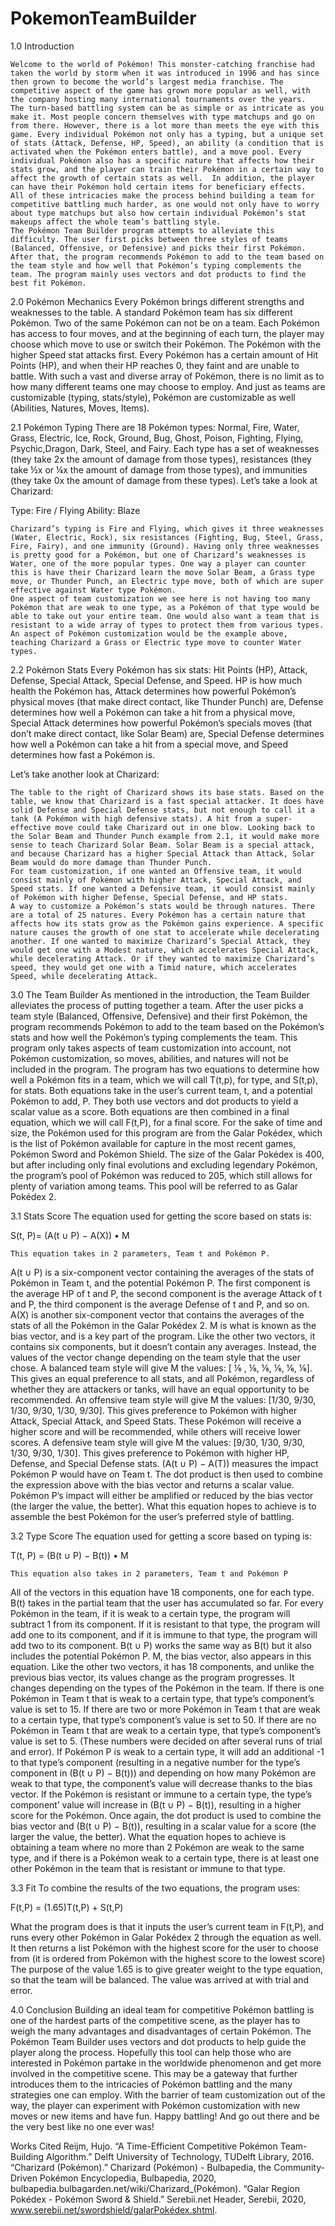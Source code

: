 # PokemonTeamBuilder

1.0   Introduction

	Welcome to the world of Pokémon! This monster-catching franchise had taken the world by storm when it was introduced in 1996 and has since then grown to become the world’s largest media franchise. The competitive aspect of the game has grown more popular as well, with the company hosting many international tournaments over the years.
	The turn-based battling system can be as simple or as intricate as you make it. Most people concern themselves with type matchups and go on from there. However, there is a lot more than meets the eye with this game. Every individual Pokémon not only has a typing, but a unique set of stats (Attack, Defense, HP, Speed), an ability (a condition that is activated when the Pokémon enters battle), and a move pool. Every individual Pokémon also has a specific nature that affects how their stats grow, and the player can train their Pokémon in a certain way to affect the growth of certain stats as well.  In addition, the player can have their Pokémon hold certain items for beneficiary effects.
	All of these intricacies make the process behind building a team for competitive battling much harder, as one would not only have to worry about type matchups but also how certain individual Pokémon’s stat makeups affect the whole team’s battling style. 
	The Pokémon Team Builder program attempts to alleviate this difficulty. The user first picks between three styles of teams (Balanced, Offensive, or Defensive) and picks their first Pokémon. After that, the program recommends Pokémon to add to the team based on the team style and how well that Pokémon’s typing complements the team. The program mainly uses vectors and dot products to find the best fit Pokémon.
2.0  Pokémon Mechanics
	Every Pokémon brings different strengths and weaknesses to the table. A standard Pokémon team has six different Pokémon. Two of the same Pokémon can not be on a team. Each Pokémon has access to four moves, and at the beginning of each turn, the player may choose which move to use or switch their Pokémon. The Pokémon with the higher Speed stat attacks first. Every Pokémon has a certain amount of Hit Points (HP), and when their HP reaches 0, they faint and are unable to battle.
	With such a vast and diverse array of Pokémon, there is no limit as to how many different teams one may choose to employ. And just as teams are customizable (typing, stats/style), Pokémon are customizable as well (Abilities, Natures, Moves, Items).

2.1  Pokémon Typing
There are 18 Pokémon types: Normal, Fire, Water, Grass, Electric, Ice, Rock, Ground, Bug, Ghost, Poison, Fighting, Flying, Psychic,Dragon, Dark, Steel, and Fairy.
Each type has a set of weaknesses (they take 2x the amount of damage from those types), resistances (they take ½x or ¼x the amount of damage from those types), and immunities (they take 0x the amount of damage from these types).
 Let’s take a look at Charizard:

Type: Fire / Flying
Ability: Blaze

	Charizard’s typing is Fire and Flying, which gives it three weaknesses (Water, Electric, Rock), six resistances (Fighting, Bug, Steel, Grass, Fire, Fairy), and one immunity (Ground). Having only three weaknesses is pretty good for a Pokémon, but one of Charizard’s weaknesses is Water, one of the more popular types. One way a player can counter this is have their Charizard learn the move Solar Beam, a Grass type move, or Thunder Punch, an Electric type move, both of which are super effective against Water type Pokémon.
	One aspect of team customization we see here is not having too many Pokémon that are weak to one type, as a Pokémon of that type would be able to take out your entire team. One would also want a team that is resistant to a wide array of types to protect them from various types.
	An aspect of Pokémon customization would be the example above, teaching Charizard a Grass or Electric type move to counter Water types.

2.2  Pokémon Stats
	Every Pokémon has six stats: Hit Points (HP), Attack, Defense, Special Attack, Special Defense, and Speed. HP is how much health the Pokémon has, Attack determines how powerful Pokémon’s physical moves (that make direct contact, like Thunder Punch) are, Defense determines how well a Pokémon can take a hit from a physical move, Special Attack determines how powerful Pokémon’s specials moves (that don’t make direct contact, like Solar Beam) are, Special Defense determines how well a Pokémon can take a hit from a special move, and Speed determines how fast a Pokémon is.

Let’s take another look at Charizard:

	The table to the right of Charizard shows its base stats. Based on the table, we know that Charizard is a fast special attacker. It does have solid Defense and Special Defense stats, but not enough to call it a tank (A Pokémon with high defensive stats). A hit from a super-effective move could take Charizard out in one blow. Looking back to the Solar Beam and Thunder Punch example from 2.1, it would make more sense to teach Charizard Solar Beam. Solar Beam is a special attack, and because Charizard has a higher Special Attack than Attack, Solar Beam would do more damage than Thunder Punch. 
	For team customization, if one wanted an Offensive team, it would consist mainly of Pokémon with higher Attack, Special Attack, and Speed stats. If one wanted a Defensive team, it would consist mainly of Pokémon with higher Defense, Special Defense, and HP stats.
	A way to customize a Pokémon’s stats would be through natures. There are a total of 25 natures. Every Pokémon has a certain nature that affects how its stats grow as the Pokémon gains experience. A specific nature causes the growth of one stat to accelerate while decelerating another. If one wanted to maximize Charizard’s Special Attack, they would get one with a Modest nature, which accelerates Special Attack, while decelerating Attack. Or if they wanted to maximize Charizard’s speed, they would get one with a Timid nature, which accelerates Speed, while decelerating Attack.


3.0  The Team Builder
	As mentioned in the introduction, the Team Builder alleviates the process of putting together a team. After the user picks a team style (Balanced, Offensive, Defensive) and their first Pokémon, the program recommends Pokémon to add to the team based on the Pokémon’s stats and how well the Pokémon’s typing complements the team. This program only takes aspects of team customization into account, not Pokémon customization, so moves, abilities, and natures will not be included in the program. 
The program has two equations to determine how well a Pokémon fits in a team, which we will call T(t,p), for type, and S(t,p), for stats. Both equations take in the user’s current team, t, and a potential Pokémon to add, P. They both use vectors and dot products to yield a scalar value as a score. Both equations are then combined in a final equation, which we will call F(t,P), for a final score.
For the sake of time and size, the Pokémon used for this program are from the Galar Pokédex, which is the list of Pokémon available for capture in the most recent games, Pokémon Sword and Pokémon Shield. The size of the Galar Pokédex is 400, but after including only final evolutions and excluding legendary Pokémon, the program’s pool of Pokémon was reduced to 205, which still allows for plenty of variation among teams. This pool will be referred to as Galar Pokédex 2.

3.1  Stats Score
	The equation used for getting the score based on stats is:

S(t, P)= (A(t ∪ P) − A(X)) • M

	This equation takes in 2 parameters, Team t and Pokémon P.
A(t ∪ P) is a six-component vector containing the averages of the stats of Pokémon in Team t, and the potential Pokémon P. The first component is the average HP of t and P, the second component is the average Attack of t and P, the third component is the average Defense of t and P, and so on.
	A(X) is another six-component vector that contains the averages of the stats of all the Pokémon in the Galar Pokédex 2.
	M is what is known as the bias vector, and is a key part of the program. Like the other two vectors, it contains six components, but it doesn’t contain any averages. Instead, the values of the vector change depending on the team style that the user chose.
	A balanced team style will give M the values: [ ⅙ , ⅙, ⅙, ⅙, ⅙, ⅙]. This gives an equal preference to all stats, and all Pokémon, regardless of whether they are attackers or tanks, will have an equal opportunity to be recommended.
	An offensive team style will give M the values: [1/30, 9/30, 1/30, 9/30, 1/30, 9/30]. This gives preference to Pokémon with higher Attack, Special Attack, and Speed Stats. These Pokémon will receive a higher score and will be recommended, while others will receive lower scores.
	A defensive team style will give M the values: [9/30, 1/30, 9/30, 1/30, 9/30, 1/30]. This gives preference to Pokémon with higher HP, Defense, and Special Defense stats.
	(A(t ∪ P) − A(T)) measures the impact Pokémon P would have on Team t. The dot product is then used to combine the expression above with the bias vector and returns a scalar value. Pokémon P’s impact will either be amplified or reduced by the bias vector (the larger the value, the better).
	What this equation hopes to achieve is to assemble the best Pokémon for the user’s preferred style of battling.

3.2  Type Score
	The equation used for getting a score based on typing is:

T(t, P) = (B(t ∪ P) − B(t)) • M

	This equation also takes in 2 parameters, Team t and Pokémon P
All of the vectors in this equation have 18 components, one for each type. 
	B(t) takes in the partial team that the user has accumulated so far. For every Pokémon in the team, if it is weak to a certain type, the program will subtract 1 from its component. If it is resistant to that type, the program will add one to its component, and if it is immune to that type, the program will add two to its component. 
	B(t ∪ P) works the same way as B(t) but it also includes the potential Pokémon P. 
	M, the bias vector, also appears in this equation. Like the other two vectors, it has 18 components, and unlike the previous bias vector, its values change as the program progresses. It changes depending on the types of the Pokémon in the team.
	If there is one Pokémon in Team t that is weak to a certain type, that type’s component’s value is set to 15. If there are two or more Pokémon in Team t that are weak to a certain type, that type’s component’s value is set to 50. If there are no Pokémon in Team t that are weak to a certain type, that type’s component’s value is set to 5. (These numbers were decided on after several runs of trial and error).
	If Pokémon P is weak to a certain type, it will add an additional -1 to that type’s component (resulting in a negative number for the type’s component in (B(t ∪ P) − B(t))) and depending on how many Pokémon are weak to that type, the component’s value will decrease thanks to the bias vector. If the Pokémon is resistant or immune to a certain type, the type’s component’ value will increase in (B(t ∪ P) − B(t)), resulting in a higher score for the Pokémon.
	Once again, the dot product is used to combine the bias vector and (B(t ∪ P) − B(t)), resulting in a scalar value for a score (the larger the value, the better).
	What the equation hopes to achieve is obtaining a team where no more than 2 Pokémon are weak to the same type, and if there is a Pokémon weak to a certain type, there is at least one other Pokémon in the team that is resistant or immune to that type.

3.3  Fit
	To combine the results of the two equations, the program uses:

F(t,P) = (1.65)T(t,P) + S(t,P)

What the program does is that it inputs the user’s current team in F(t,P), and runs every other Pokémon in Galar Pokédex 2 through the equation as well. It then returns a list Pokémon with the highest score for the user to choose from (it is ordered from Pokémon with the highest score to the lowest score)
The purpose of the value 1.65 is to give greater weight to the type equation, so that the team will be balanced. The value was arrived at with trial and error.

4.0  Conclusion
	Building an ideal team for competitive Pokémon battling is one of the hardest parts of the competitive scene, as the player has to weigh the many advantages and disadvantages of certain Pokémon. The Pokémon Team Builder uses vectors and dot products to help guide the player along the process.
	Hopefully this tool can help those who are interested in Pokémon partake in the worldwide phenomenon and get more involved in the competitive scene. This may be a gateway that further introduces them to the intricacies of Pokémon battling and the many strategies one can employ. With the barrier of team customization out of the way, the player can experiment with Pokémon customization with new moves or new items and have fun.
	Happy battling! And go out there and be the very best like no one ever was!

Works Cited
Reijm, Hujo. “A Time-Efficient Competitive Pokémon Team-Building Algorithm.” Delft University of Technology, TUDelft Library, 2016.
“Charizard (Pokémon).” Charizard (Pokémon) - Bulbapedia, the Community-Driven Pokémon Encyclopedia, Bulbapedia, 2020, bulbapedia.bulbagarden.net/wiki/Charizard_(Pokémon).
“Galar Region Pokédex - Pokémon Sword & Shield.” Serebii.net Header, Serebii, 2020, www.serebii.net/swordshield/galarPokédex.shtml.

	
	
	

